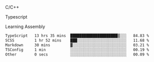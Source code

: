 <p>C/C++</p>
<p> Typescript</p>
<p>Learning Assembly</p>

<!--START_SECTION:waka-->

```txt
TypeScript   13 hrs 35 mins  █████████████████████▒░░░   84.83 %
SCSS         1 hr 52 mins    ███░░░░░░░░░░░░░░░░░░░░░░   11.68 %
Markdown     30 mins         ▓░░░░░░░░░░░░░░░░░░░░░░░░   03.21 %
TSConfig     1 min           ░░░░░░░░░░░░░░░░░░░░░░░░░   00.19 %
Other        0 secs          ░░░░░░░░░░░░░░░░░░░░░░░░░   00.09 %
```

<!--END_SECTION:waka-->
